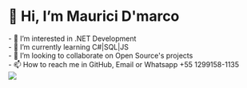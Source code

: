 
<h1>👋 Hi, I’m Maurici D'marco</h1>
<div>
- 👀 I’m interested in .NET Development
  <br/>
- 🌱 I’m currently learning C#|SQL|JS
    <br/>
- 💞️ I’m looking to collaborate on Open Source's projects
    <br/>
- 📫 How to reach me in GitHub, Email or Whatsapp +55 1299158-1135
    <br/>

  <picture>
  <source
    srcset="https://github-readme-stats.vercel.app/api?username=MauriciDmarc&show_icons=true&theme=dark"
    media="(prefers-color-scheme: dark)"
  />
  <source
    srcset="https://github-readme-stats.vercel.app/api?username=MauriciDmarc&show_icons=true"
    media="(prefers-color-scheme: light), (prefers-color-scheme: no-preference)"
  />
  <img src="https://github-readme-stats.vercel.app/api?username=MauriciDmarc&show_icons=true" />
</picture>

</div>

